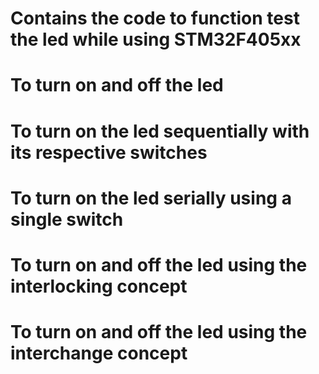 # Contains the code to function test the led while using STM32F405xx
# To turn on and off the led
# To turn on the led sequentially with its respective switches
# To turn on the led serially using a single switch
# To turn on and off the led using the interlocking concept
# To turn on and off the led using the interchange concept
